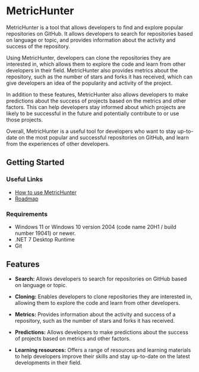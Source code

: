 # MetricHunter

MetricHunter is a tool that allows developers to find and explore popular repositories on GitHub. It allows developers to search for repositories based on language or topic, and provides information about the activity and success of the repository.

Using MetricHunter, developers can clone the repositories they are interested in, which allows them to explore the code and learn from other developers in their field. MetricHunter also provides metrics about the repository, such as the number of stars and forks it has received, which can give developers an idea of the popularity and activity of the project.

In addition to these features, MetricHunter also allows developers to make predictions about the success of projects based on the metrics and other factors. This can help developers stay informed about which projects are likely to be successful in the future and potentially contribute to or use those projects.

Overall, MetricHunter is a useful tool for developers who want to stay up-to-date on the most popular and successful repositories on GitHub, and learn from the experiences of other developers.

## Getting Started

### Useful Links

* [How to use MetricHunter](doc/UserGuide.md)
* [Roadmap](doc/Roadmap.md)

### Requirements

* Windows 11 or Windows 10 version 2004 (code name 20H1 / build number 19041) or newer.
* .NET 7 Desktop Runtime
* Git

## Features

* **Search:** Allows developers to search for repositories on GitHub based on language or topic.

* **Cloning:** Enables developers to clone repositories they are interested in, allowing them to explore the code and learn from other developers.

* **Metrics:** Provides information about the activity and success of a repository, such as the number of stars and forks it has received.

* **Predictions:** Allows developers to make predictions about the success of projects based on metrics and other factors.

* **Learning resources:** Offers a range of resources and learning materials to help developers improve their skills and stay up-to-date on the latest developments in their field.

